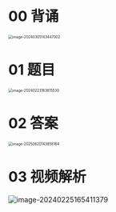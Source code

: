 # 00 背诵

<img src="https://cvp.oss-cn-shanghai.aliyuncs.com/picgo/202403051434478.png" alt="image-20240305143447002" style="zoom: 50%;" />

# 01 题目

<img src="https://cvp.oss-cn-shanghai.aliyuncs.com/picgo/202402231636731.png" alt="image-20240223163615530" style="zoom:50%;" />



# 02 答案

<img src="https://cvp.oss-cn-shanghai.aliyuncs.com/202506201439562.png" alt="image-20250620143858164" style="zoom:50%;" />



# 03 视频解析

![image-20240225165411379](https://cvp.oss-cn-shanghai.aliyuncs.com/picgo/202402251654839.png)
